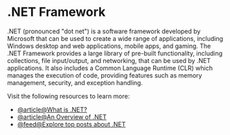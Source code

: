 # .NET Framework

.NET (pronounced "dot net") is a software framework developed by Microsoft that can be used to create a wide range of applications, including Windows desktop and web applications, mobile apps, and gaming. The .NET Framework provides a large library of pre-built functionality, including collections, file input/output, and networking, that can be used by .NET applications. It also includes a Common Language Runtime (CLR) which manages the execution of code, providing features such as memory management, security, and exception handling.

Visit the following resources to learn more:

- [@article@What is .NET?](https://dotnet.microsoft.com/en-us/learn/dotnet/what-is-dotnet)
- [@article@An Overview of .NET](https://auth0.com/blog/what-is-dotnet-platform-overview/)
- [@feed@Explore top posts about .NET](https://app.daily.dev/tags/.net?ref=roadmapsh)